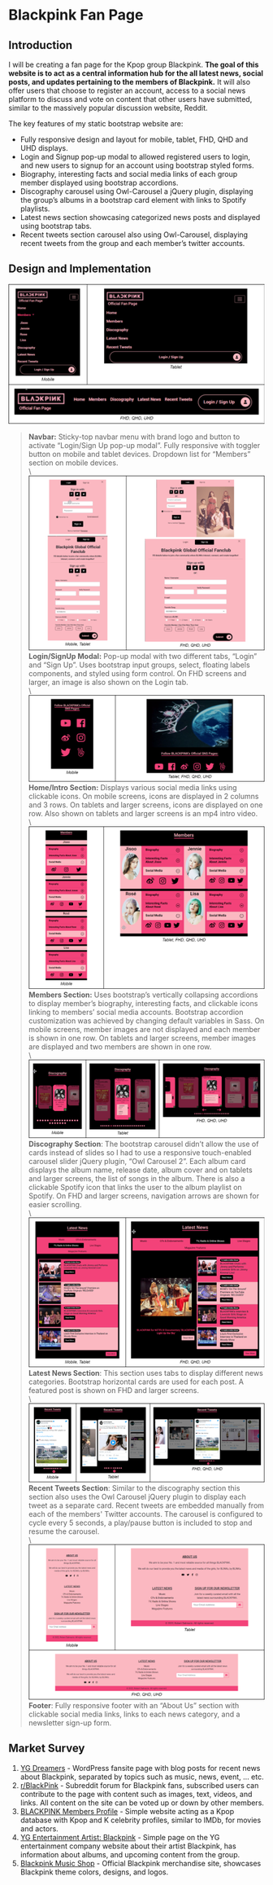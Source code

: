 #  Blackpink Fan Page

## Introduction 
I will be creating a fan page for the Kpop group Blackpink. __The goal of this website is to act as a central information hub for the all latest news, social posts, and updates pertaining to the members of Blackpink.__ It will also offer users that choose to register an account, access to a social news platform to discuss and vote on content that other users have submitted, similar to the massively popular discussion website, Reddit.

The key features of my static bootstrap website are:
* Fully responsive design and layout for mobile, tablet, FHD, QHD and UHD displays.
* Login and Signup pop-up modal to allowed registered users to login, and new users to signup for an account using bootstrap styled forms.
* Biography, interesting facts and social media links of each group member displayed using bootstrap accordions.
* Discography carousel using Owl-Carousel a jQuery plugin, displaying the group’s albums in a bootstrap card element with links to Spotify playlists.
* Latest news section showcasing categorized news posts and displayed using bootstrap tabs.
* Recent tweets section carousel also using Owl-Carousel, displaying recent tweets from the group and each member’s twitter accounts.

## Design and Implementation
![Navbar Screenshots](images/tables/table-navbar.png)
> __Navbar:__ Sticky-top navbar menu with brand logo and button to activate “Login/Sign Up pop-up modal”. Fully responsive with toggler button on mobile and tablet devices. Dropdown list for “Members” section on mobile devices. \
\ \
![Login/SignUp Modal Screenshots](images/tables/table-login.png)
>__Login/SignUp Modal:__ Pop-up modal with two different tabs, “Login” and “Sign Up”. Uses bootstrap input groups, select, floating labels components, and styled using form control. On FHD screens and larger, an image is also shown on the Login tab. \
\ \
![Home/Intro Section Modal Screenshots](images/tables/table-home.png)
>__Home/Intro Section:__ Displays various social media links using clickable icons. On mobile screens, icons are displayed in 2 columns and 3 rows. On tablets and larger screens, icons are displayed on one row. Also shown on tablets and larger screens is an mp4 intro video. \
\ \
![Members Section Screenshots](images/tables/table-members.png)
>__Members Section:__ Uses bootstrap’s vertically collapsing accordions to display member’s biography, interesting facts, and clickable icons linking to members’ social media accounts. Bootstrap accordion customization was achieved by changing default variables in Sass. On mobile screens, member images are not displayed and each member is shown in one row. On tablets and larger screens, member images are displayed and two members are shown in one row. \
\ \
![Discography Section Screenshots](images/tables/table-albums.png)
>__Discography Section__: The bootstrap carousel didn’t allow the use of cards instead of slides so I had to use a responsive touch-enabled carousel slider jQuery plugin, “Owl Carousel 2”. Each album card displays the album name, release date, album cover and on tablets and larger screens, the list of songs in the album. There is also a clickable Spotify icon that links the user to the album playlist on Spotify. On FHD and larger screens, navigation arrows are shown for easier scrolling. \
\ \
![Latest News Section Screenshots](images/tables/table-news.png)
>__Latest News Section__: This section uses tabs to display different news categories. Bootstrap horizontal cards are used for each post. A featured post is shown on FHD and larger screens. \
\ \
![Recent Tweets Section Screenshots](images/tables/table-tweets.png)
>__Recent Tweets Section__: Similar to the discography section this section also uses the Owl Carousel jQuery plugin to display each tweet as a separate card. Recent tweets are embedded manually from each of the members' Twitter accounts. The carousel is configured to cycle every 5 seconds, a play/pause button is included to stop and resume the carousel.\
\ \
![Footer Screenshots](images/tables/table-footer.png)
>__Footer__: Fully responsive footer with an “About Us” section with clickable social media links, links to each news category, and a newsletter sign-up form. 

## Market Survey
1. [YG Dreamers](https://ygdreamers.com) - WordPress fansite page with blog posts for recent news about Blackpink, separated by topics such as music, news, event, … etc.
2. [r/BlackPink](https://www.reddit.com/r/BlackPink) - Subreddit forum for Blackpink fans, subscribed users can contribute to the page with content such as images, text, videos, and links. All content on the site can be voted up or down by other members.
3. [BLACKPINK Members Profile](https://kprofiles.com/black-pink-members-profile) - Simple website acting as a Kpop database with Kpop and K celebrity profiles, similar to IMDb, for movies and actors.
4. [YG Entertainment Artist: Blackpink](https://www.ygfamily.com/artist/Main.asp?LANGDIV=E&ARTIDX=70) - Simple page on the YG entertainment company website about their artist Blackpink, has information about albums, and upcoming content from the group.
5. [Blackpink Music Shop](https://shop.blackpinkmusic.com/) - Official Blackpink merchandise site, showcases Blackpink theme colors, designs, and logos.
